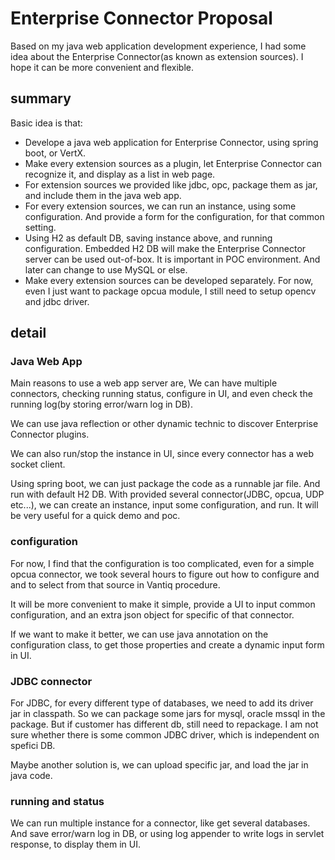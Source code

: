 # Enterprise Connector Proposal

Based on my java web application development experience, I had some idea about the Enterprise Connector(as known as extension sources). I hope it can be more convenient and flexible.

## summary
Basic idea is that:
 * Develope a java web application for Enterprise Connector, using spring boot, or VertX.
 * Make every extension sources as a plugin, let Enterprise Connector can recognize it, and display as a list in web page.
 * For extension sources we provided like jdbc, opc, package them as jar, and include them in the java web app.
 * For every extension sources, we can run an instance, using some configuration. And provide a form for the configuration, for that common setting.
 * Using H2 as default DB, saving instance above, and running configuration. Embedded H2 DB will make the Enterprise Connector server can be used out-of-box. It is important in POC environment. And later can change to use MySQL or else.
 * Make every extension sources can be developed separately. For now, even I just want to package opcua module, I still need to setup opencv and jdbc driver.
 


## detail
### Java Web App
Main reasons to use a web app server are, We can have multiple connectors, checking running status, configure in UI, and even check the running log(by storing error/warn log in DB).

We can use java reflection or other dynamic technic to discover Enterprise Connector plugins.

We can also run/stop the instance in UI, since every connector has a web socket client.

Using spring boot, we can just package the code as a runnable jar file. And run with default H2 DB. With provided several connector(JDBC, opcua, UDP etc...), we can create an instance, input some configuration, and run. It will be very useful for a quick demo and poc.

### configuration
For now, I find that the configuration is too complicated, even for a simple opcua connector, we took several hours to figure out how to configure and and to select from that source in Vantiq procedure.

It will be more convenient to make it simple, provide a UI to input common configuration, and an extra json object for specific of that connector.

If we want to make it better, we can use java annotation on the configuration class, to get those properties and create a dynamic input form in UI. 

### JDBC connector
For JDBC, for every different type of databases, we need to add its driver jar in classpath. So we can package some jars for mysql, oracle mssql in the package. But if customer has different db, still need to repackage. I am not sure whether there is some common JDBC driver, which is independent on spefici DB. 

Maybe another solution is, we can upload specific jar, and load the jar in java code.

### running and status
We can run multiple instance for a connector, like get several databases. And save error/warn log in DB, or using log appender to write logs in servlet response, to display them in UI.



